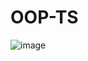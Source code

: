 # OOP-TS

![image](https://github.com/EmadHussien/OOP-TS/assets/31719363/55759d95-be49-4b86-adc5-4dd75703022b)
